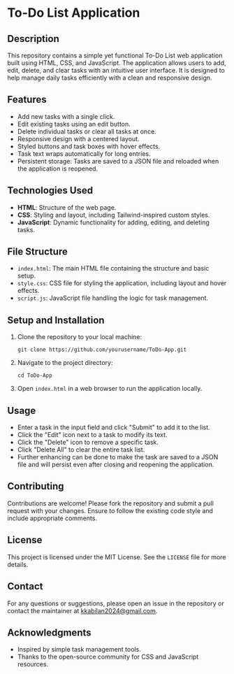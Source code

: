 # To-Do List Application

## Description

This repository contains a simple yet functional To-Do List web application built using HTML, CSS, and JavaScript. The application allows users to add, edit, delete, and clear tasks with an intuitive user interface. It is designed to help manage daily tasks efficiently with a clean and responsive design.

## Features

- Add new tasks with a single click.
- Edit existing tasks using an edit button.
- Delete individual tasks or clear all tasks at once.
- Responsive design with a centered layout.
- Styled buttons and task boxes with hover effects.
- Task text wraps automatically for long entries.
- Persistent storage: Tasks are saved to a JSON file and reloaded when the application is reopened.

## Technologies Used

- **HTML**: Structure of the web page.
- **CSS**: Styling and layout, including Tailwind-inspired custom styles.
- **JavaScript**: Dynamic functionality for adding, editing, and deleting tasks.

## File Structure

- `index.html`: The main HTML file containing the structure and basic setup.
- `style.css`: CSS file for styling the application, including layout and hover effects.
- `script.js`: JavaScript file handling the logic for task management.

## Setup and Installation

1. Clone the repository to your local machine:

   ```
   git clone https://github.com/yourusername/ToDo-App.git
   ```

2. Navigate to the project directory:

   ```
   cd ToDo-App
   ```

3. Open `index.html` in a web browser to run the application locally.

## Usage

- Enter a task in the input field and click "Submit" to add it to the list.
- Click the "Edit" icon next to a task to modify its text.
- Click the "Delete" icon to remove a specific task.
- Click "Delete All" to clear the entire task list.
- Further enhancing can be done to make the task are saved to a JSON file and will persist even after closing and reopening the application.

## Contributing

Contributions are welcome! Please fork the repository and submit a pull request with your changes. Ensure to follow the existing code style and include appropriate comments.

## License

This project is licensed under the MIT License. See the `LICENSE` file for more details.

## Contact

For any questions or suggestions, please open an issue in the repository or contact the maintainer at kkabilan2024@gmail.com.

## Acknowledgments

- Inspired by simple task management tools.
- Thanks to the open-source community for CSS and JavaScript resources.
